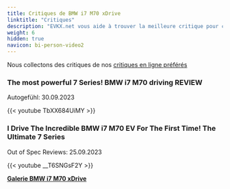 ```yaml
---
title: Critiques de BMW i7 M70 xDrive
linktitle: "Critiques"
description: "EVKX.net vous aide à trouver la meilleure critique pour ce modèle."
weight: 6
hidden: true
navicon: bi-person-video2
---
```

Nous collectons des critiques de nos [critiques en ligne préférés](../../../../../guides/evreviewers/)

<div class="container text-center shadow p-2 pe-4 mb-5 bg-body-tertiary rounded border">
<h3>The most powerful 7 Series! BMW i7 M70 driving REVIEW</h3>
<p>Autogefühl: 30.09.2023</p>

{{< youtube TbXX684UiMY >}}

</div>
<div class="container text-center shadow p-2 pe-4 mb-5 bg-body-tertiary rounded border">
<h3>I Drive The Incredible BMW i7 M70 EV For The First Time! The Ultimate 7 Series</h3>
<p>Out of Spec Reviews: 25.09.2023</p>

{{< youtube __T6SNGsF2Y >}}

</div>
<div class="mt-3 mb-3">
<a href="../gallery/" class="text-decoration-none text-black">
<strong><i class="bi-arrow-left"></i>Galerie  </strong>
</a>
<a href="../" class="text-decoration-none text-black float-end">
<strong>BMW i7 M70 xDrive <i class="bi-arrow-right"></i></strong>
</a>
</div>
